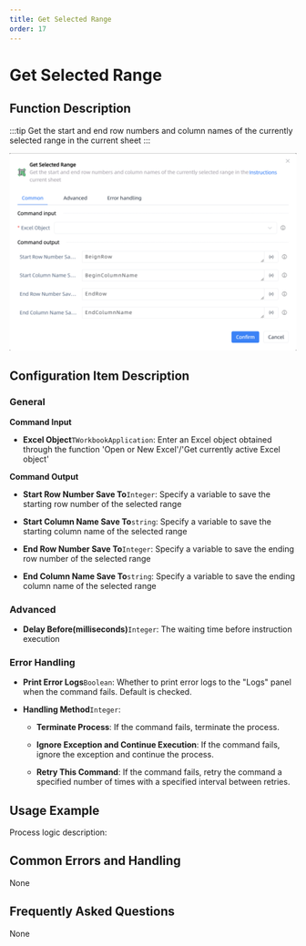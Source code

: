 ```yaml
---
title: Get Selected Range
order: 17
---
```


# Get Selected Range

## Function Description

:::tip 
Get the start and end row numbers and column names of the currently selected range in the current sheet
:::

![Get Selected Range](../../../../assets/Get%20Selected%20Range_command.png)

## Configuration Item Description

### General

**Command Input**

- **Excel Object**`TWorkbookApplication`: Enter an Excel object obtained through the function 'Open or New Excel'/'Get currently active Excel object'


**Command Output**

- **Start Row Number Save To**`Integer`: Specify a variable to save the starting row number of the selected range

- **Start Column Name Save To**`string`: Specify a variable to save the starting column name of the selected range

- **End Row Number Save To**`Integer`: Specify a variable to save the ending row number of the selected range

- **End Column Name Save To**`string`: Specify a variable to save the ending column name of the selected range

### Advanced

- **Delay Before(milliseconds)**`Integer`: The waiting time before instruction execution

### Error Handling

- **Print Error Logs**`Boolean`: Whether to print error logs to the "Logs" panel when the command fails. Default is checked. 

- **Handling Method**`Integer`:

    - **Terminate Process**: If the command fails, terminate the process.

    - **Ignore Exception and Continue Execution**: If the command fails, ignore the exception and continue the process.

    - **Retry This Command**: If the command fails, retry the command a specified number of times with a specified interval between retries.

## Usage Example

Process logic description:

## Common Errors and Handling

None

## Frequently Asked Questions

None

